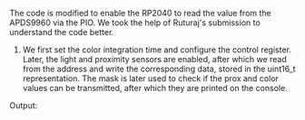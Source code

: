 The code is modified to enable the RP2040 to read the value from the APDS9960 via the PIO. We took the help of Ruturaj's submission to understand the code better.

1) We first set the color integration time and configure the control register. Later, the light and proximity sensors are enabled, after which we read from the address and write the corresponding data, stored in the uint16_t representation.
The mask is later used to check if the prox and color values can be transmitted, after which they are printed on the console.

Output:


